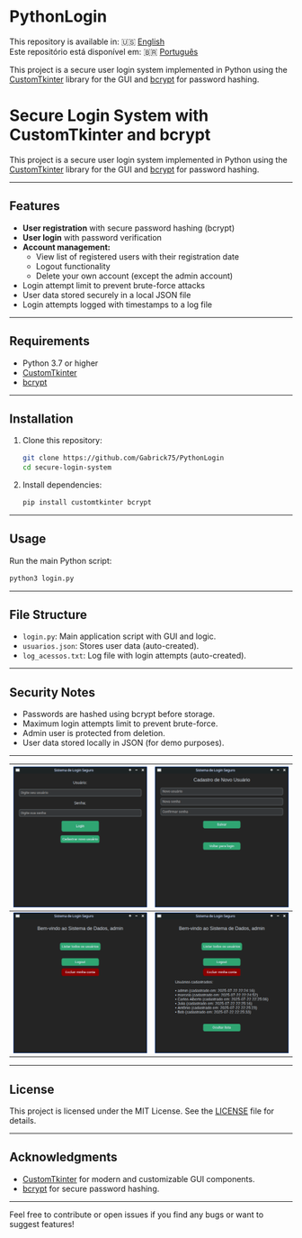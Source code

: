 # PythonLogin
This repository is available in: 🇺🇸 [English](README.md) <br>
Este repositório está disponível em: 🇧🇷 [Português](README.pt.md) 

This project is a secure user login system implemented in Python using the [CustomTkinter](https://github.com/TomSchimansky/CustomTkinter) library for the GUI and [bcrypt](https://pypi.org/project/bcrypt/) for password hashing.

# Secure Login System with CustomTkinter and bcrypt

This project is a secure user login system implemented in Python using the [CustomTkinter](https://github.com/TomSchimansky/CustomTkinter) library for the GUI and [bcrypt](https://pypi.org/project/bcrypt/) for password hashing.

---

## Features

- **User registration** with secure password hashing (bcrypt)
- **User login** with password verification
- **Account management:**
  - View list of registered users with their registration date
  - Logout functionality
  - Delete your own account (except the admin account)
- Login attempt limit to prevent brute-force attacks
- User data stored securely in a local JSON file
- Login attempts logged with timestamps to a log file

---

## Requirements

- Python 3.7 or higher
- [CustomTkinter](https://pypi.org/project/customtkinter/)
- [bcrypt](https://pypi.org/project/bcrypt/)

---

## Installation

1. Clone this repository:
   ```bash
   git clone https://github.com/Gabrick75/PythonLogin
   cd secure-login-system
   ```
2. Install dependencies:
   ```bash
   pip install customtkinter bcrypt
   ```
---

## Usage
Run the main Python script:
   ```bash
   python3 login.py
   ```
---

## File Structure

- `login.py`: Main application script with GUI and logic.
- `usuarios.json`: Stores user data (auto-created).
- `log_acessos.txt`: Log file with login attempts (auto-created).

---

## Security Notes

- Passwords are hashed using bcrypt before storage.
- Maximum login attempts limit to prevent brute-force.
- Admin user is protected from deletion.
- User data stored locally in JSON (for demo purposes).

---

| ![Image 1](image/image1.png) | ![Image 2](image/image2.png) |
|:------------------------------:|:------------------------------:|
| ![Image 3](image/image3.png) | ![Image 4](image/image4.png) |


---

## License

This project is licensed under the MIT License. See the [LICENSE](LICENSE) file for details.

---

## Acknowledgments

- [CustomTkinter](https://github.com/TomSchimansky/CustomTkinter) for modern and customizable GUI components.
- [bcrypt](https://pypi.org/project/bcrypt/) for secure password hashing.

---

Feel free to contribute or open issues if you find any bugs or want to suggest features!
